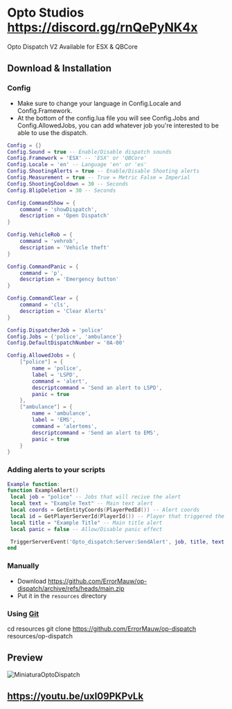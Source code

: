 # Opto Studios https://discord.gg/rnQePyNK4x
Opto Dispatch V2
Available for ESX & QBCore

## Download & Installation
### Config
- Make sure to change your language in Config.Locale and Config.Framework.
- At the bottom of the config.lua file you will see 
  Config.Jobs and Config.AllowedJobs, you can add whatever job you're interested to be able to use the dispatch.
  
```lua
Config = {}
Config.Sound = true -- Enable/Disable dispatch sounds
Config.Framework = 'ESX' -- 'ESX' or 'QBCore'
Config.Locale = 'en' -- Language 'en' or 'es'
Config.ShootingAlerts = true -- Enable/Disable Shooting alerts
Config.Measurement = true -- True = Metric False = Imperial
Config.ShootingCooldown = 30 -- Seconds
Config.BlipDeletion = 30 -- Seconds

Config.CommandShow = {
    command = 'showDispatch',
    description = 'Open Dispatch'
}

Config.VehicleRob = {
    command = 'vehrob',
    description = 'Vehicle theft'
}

Config.CommandPanic = {
    command = 'p',
    description = 'Emergency button'
}

Config.CommandClear = {
    command = 'cls',
    description = 'Clear Alerts'
}

Config.DispatcherJob = 'police'
Config.Jobs = {'police', 'ambulance'}
Config.DefaultDispatchNumber = '0A-00'

Config.AllowedJobs = {
    ["police"] = {
        name = 'police',
        label = 'LSPD',
        command = 'alert',
        descriptcommand = 'Send an alert to LSPD',
        panic = true
    },
    ["ambulance"] = {
        name = 'ambulance',
        label = 'EMS',
        command = 'alertems',
        descriptcommand = 'Send an alert to EMS',
        panic = true
    }
}
```
### Adding alerts to your scripts
```lua
Example function:
function ExampleAlert()
 local job = "police" -- Jobs that will recive the alert
 local text = "Example Text" -- Main text alert
 local coords = GetEntityCoords(PlayerPedId()) -- Alert coords
 local id = GetPlayerServerId(PlayerId()) -- Player that triggered the alert
 local title = "Example Title" -- Main title alert
 local panic = false -- Allow/Disable panic effect

 TriggerServerEvent('Opto_dispatch:Server:SendAlert', job, title, text, coords, panic, id)
end
```

### Manually
- Download https://github.com/ErrorMauw/op-dispatch/archive/refs/heads/main.zip
- Put it in the `resources` directory

### Using [Git](https://git-scm.com/downloads)

cd resources
git clone https://github.com/ErrorMauw/op-dispatch resources/op-dispatch

## Preview
![MiniaturaOptoDispatch](https://github.com/ErrorMauw/op-dispatch/assets/110748601/4957c493-97e6-475e-9360-85495e848454)
## https://youtu.be/uxI09PKPvLk



